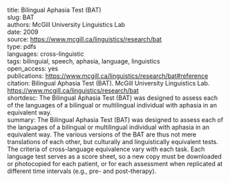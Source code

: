 title: Bilingual Aphasia Test (BAT)  
slug: BAT  
authors: McGill University Linguistics Lab  
date: 2009  
source: https://www.mcgill.ca/linguistics/research/bat  
type: pdfs  
languages: cross-linguistic  
tags: bilinguial, speech, aphasia, language, linguistics    
open_access: yes  
publications: https://www.mcgill.ca/linguistics/research/bat#reference  
citation: Bilingual Aphasia Test (BAT). McGill University Linguistics Lab. https://www.mcgill.ca/linguistics/research/bat  
shortdesc: The Bilingual Aphasia Test (BAT) was designed to assess each of the languages of a bilingual or multilingual individual with aphasia in an equivalent way.  
summary: The Bilingual Aphasia Test (BAT) was designed to assess each of the languages of a bilingual or multilingual individual with aphasia in an equivalent way. The various versions of the BAT are thus not mere translations of each other, but culturally and linguistically equivalent tests. The criteria of cross-language equivalence vary with each task. Each language test serves as a score sheet, so a new copy must be downloaded or photocopied for each patient, or for each assessment when replicated at different time intervals (e.g., pre- and post-therapy).  
